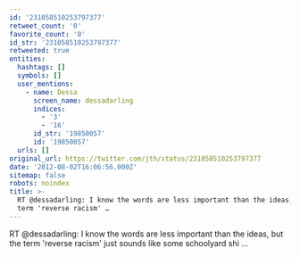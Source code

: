 ```yaml
---
id: '231058510253797377'
retweet_count: '0'
favorite_count: '0'
id_str: '231058510253797377'
retweeted: true
entities:
  hashtags: []
  symbols: []
  user_mentions:
    - name: Dessa
      screen_name: dessadarling
      indices:
        - '3'
        - '16'
      id_str: '19850057'
      id: '19850057'
  urls: []
original_url: https://twitter.com/jth/status/231058510253797377
date: '2012-08-02T16:06:56.000Z'
sitemap: false
robots: noindex
title: >-
  RT @dessadarling: I know the words are less important than the ideas, but the
  term 'reverse racism' …
---
```


RT @dessadarling: I know the words are less important than the ideas, but the term 'reverse racism' just sounds like some schoolyard shi ...